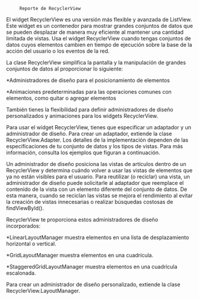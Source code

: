 		 Reporte de RecyclerView
El widget RecyclerView es una versión más flexible y avanzada de ListView. Este widget 
es un contenedor para mostrar grandes conjuntos de datos que se pueden desplazar de 
manera muy eficiente al mantener una cantidad limitada de vistas. Usa el widget 
RecyclerView cuando tengas conjuntos de datos cuyos elementos cambien en tiempo de 
ejecución sobre la base de la acción del usuario o los eventos de la red.

La clase RecyclerView simplifica la pantalla y la manipulación de grandes conjuntos de 
datos al proporcionar lo siguiente:

*Administradores de diseño para el posicionamiento de elementos

*Animaciones predeterminadas para las operaciones comunes con elementos, como quitar o 
agregar elementos

También tienes la flexibilidad para definir administradores de diseño personalizados y 
animaciones para los widgets RecyclerView.

Para usar el widget RecyclerView, tienes que especificar un adaptador y un administrador 
de diseño. Para crear un adaptador, extiende la clase RecyclerView.Adapter. Los detalles 
de la implementación dependen de las especificaciones de tu conjunto de datos y los tipos 
de vistas. Para más información, consulta los ejemplos que figuran a continuación.

Un administrador de diseño posiciona las vistas de artículos dentro de un RecyclerView y 
determina cuándo volver a usar las vistas de elementos que ya no están visibles para el 
usuario. Para reutilizar (o reciclar) una vista, un administrador de diseño puede 
solicitarle al adaptador que reemplace el contenido de la vista con un elemento diferente 
del conjunto de datos. De esta manera, cuando se reciclan las vistas se mejora el 
rendimiento al evitar la creación de vistas innecesarias o realizar búsquedas costosas 
de findViewById().

RecyclerView te proporciona estos administradores de diseño incorporados:

*LinearLayoutManager muestra elementos en una lista de desplazamiento horizontal o vertical.

*GridLayoutManager muestra elementos en una cuadrícula.

*StaggeredGridLayoutManager muestra elementos en una cuadrícula escalonada.

Para crear un administrador de diseño personalizado, extiende la clase 
RecyclerView.LayoutManager.
